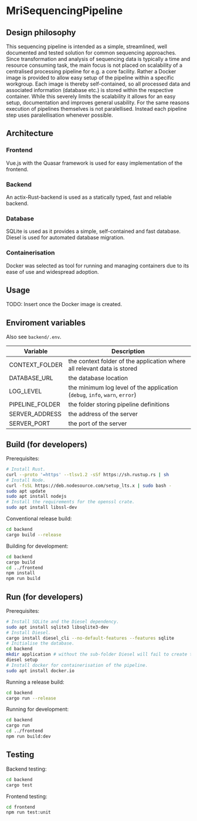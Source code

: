 # MriSequencingPipeline

## Design philosophy

This sequencing pipeline is intended as a simple, streamlined, well documented and tested solution for common sequencing approaches.
Since transformation and analysis of sequencing data is typically a time and resource consuming task,
the main focus is not placed on scalability of a centralised processing pipeline for e.g. a core facility.
Rather a Docker image is provided to allow easy setup of the pipeline within a specific workgroup.
Each image is thereby self-contained, so all processed data and associated information (database etc.) is 
stored within the respective container. While this severely limits the scalability it allows for an easy setup, documentation 
and improves general usability.
For the same reasons execution of pipelines themselves is not paralellised. Instead each pipeline step uses paralellisation whenever possible.

## Architecture

### Frontend
Vue.js with the Quasar framework is used for easy implementation of the frontend.

### Backend
An actix-Rust-backend is used as a statically typed, fast and reliable backend. 

### Database
SQLite is used as it provides a simple, self-contained and fast database.
Diesel is used for automated database migration.

### Containerisation
Docker was selected as tool for running and managing containers due to 
its ease of use and widespread adoption.

## Usage
TODO: Insert once the Docker image is created.

## Enviroment variables
Also see ```backend/.env```.

| Variable | Description |
| --- | --- |
| CONTEXT_FOLDER | the context folder of the application where all relevant data is stored |
| DATABASE_URL | the database location |
| LOG_LEVEL | the minimum log level of the application (```debug```, ```info```, ```warn```, ```error```) |
| PIPELINE_FOLDER | the folder storing pipeline definitions |
| SERVER_ADDRESS | the address of the server |
| SERVER_PORT | the port of the server |

## Build (for developers)
Prerequisites:
```bash
# Install Rust.
curl --proto '=https' --tlsv1.2 -sSf https://sh.rustup.rs | sh
# Install Node.
curl -fsSL https://deb.nodesource.com/setup_lts.x | sudo bash -
sudo apt update
sudo apt install nodejs
# Install the requirements for the openssl crate.
sudo apt install libssl-dev
```

Conventional release build:
```bash
cd backend
cargo build --release
```

Building for development:
```bash
cd backend
cargo build
cd ../frontend
npm install
npm run build
```

## Run (for developers)
Prerequisites:
```bash
# Install SQLite and the Diesel dependency.
sudo apt install sqlite3 libsqlite3-dev
# Install Diesel.
cargo install diesel_cli --no-default-features --features sqlite
# Initialise the database.
cd backend
mkdir application # without the sub-folder Diesel will fail to create the database
diesel setup
# Install docker for containerisation of the pipeline.
sudo apt install docker.io
```

Running a release build:
```bash
cd backend
cargo run --release
```

Running for development:
```bash
cd backend
cargo run
cd ../frontend
npm run build:dev
```

## Testing
Backend testing:
```bash
cd backend
cargo test
```


Frontend testing:
```bash
cd frontend
npm run test:unit
```